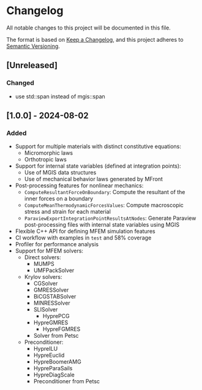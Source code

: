 # Changelog

All notable changes to this project will be documented in this file.

The format is based on [Keep a Changelog](https://keepachangelog.com/en/1.1.0/), and this project adheres to [Semantic Versioning](https://semver.org/spec/v2.0.0.html).

## [Unreleased]

### Changed

- use std::span instead of mgis::span

## [1.0.0] - 2024-08-02

### Added

- Support for multiple materials with distinct constitutive equations:
  - Micromorphic laws
  - Orthotropic laws
- Support for internal state variables (defined at integration points):
  - Use of MGIS data structures
  - Use of mechanical behavior laws generated by MFront
- Post-processing features for nonlinear mechanics:
  - `ComputeResultantForceOnBoundary`: Compute the resultant of the inner forces on a boundary
  - `ComputeMeanThermodynamicForcesValues`: Compute macroscopic stress and strain for each material
  - `ParaviewExportIntegrationPointResultsAtNodes`: Generate Paraview post-processing files with internal state variables using MGIS
- Flexible C++ API for defining MFEM simulation features
- CI workflow with examples in `test` and 58% coverage
- Profiler for performance analysis
- Support for MFEM solvers:
  - Direct solvers: 
    - MUMPS
    - UMFPackSolver
  - Krylov solvers:
    - CGSolver
    - GMRESSolver
    - BiCGSTABSolver
    - MINRESSolver
    - SLISolver
		- HyprePCG
    - HypreGMRES
		- HypreFGMRES
    - Solver from Petsc
  - Preconditioner:
    - HypreILU
    - HypreEuclid
    - HypreBoomerAMG
    - HypreParaSails
    - HypreDiagScale
    - Preconditioner from Petsc
